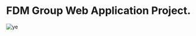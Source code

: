 # FDM Group Web Application Project. 

![ye](https://user-images.githubusercontent.com/52897657/82688889-a68ae700-9c27-11ea-9d0a-1fb24f046b76.PNG)
